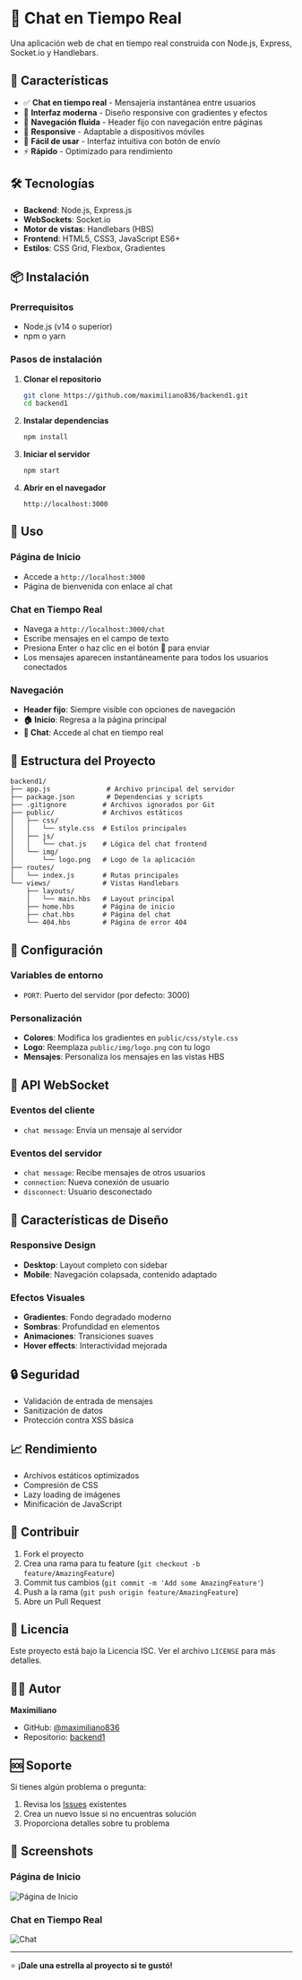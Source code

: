 # 💬 Chat en Tiempo Real

Una aplicación web de chat en tiempo real construida con Node.js, Express, Socket.io y Handlebars.

## 🚀 Características

- ✅ **Chat en tiempo real** - Mensajería instantánea entre usuarios
- 🎨 **Interfaz moderna** - Diseño responsive con gradientes y efectos
- 🔄 **Navegación fluida** - Header fijo con navegación entre páginas
- 📱 **Responsive** - Adaptable a dispositivos móviles
- 🎯 **Fácil de usar** - Interfaz intuitiva con botón de envío
- ⚡ **Rápido** - Optimizado para rendimiento

## 🛠️ Tecnologías

- **Backend**: Node.js, Express.js
- **WebSockets**: Socket.io
- **Motor de vistas**: Handlebars (HBS)
- **Frontend**: HTML5, CSS3, JavaScript ES6+
- **Estilos**: CSS Grid, Flexbox, Gradientes

## 📦 Instalación

### Prerrequisitos
- Node.js (v14 o superior)
- npm o yarn

### Pasos de instalación

1. **Clonar el repositorio**
   ```bash
   git clone https://github.com/maximiliano836/backend1.git
   cd backend1
   ```

2. **Instalar dependencias**
   ```bash
   npm install
   ```

3. **Iniciar el servidor**
   ```bash
   npm start
   ```

4. **Abrir en el navegador**
   ```
   http://localhost:3000
   ```

## 🎯 Uso

### Página de Inicio
- Accede a `http://localhost:3000`
- Página de bienvenida con enlace al chat

### Chat en Tiempo Real
- Navega a `http://localhost:3000/chat`
- Escribe mensajes en el campo de texto
- Presiona Enter o haz clic en el botón 📨 para enviar
- Los mensajes aparecen instantáneamente para todos los usuarios conectados

### Navegación
- **Header fijo**: Siempre visible con opciones de navegación
- **🏠 Inicio**: Regresa a la página principal
- **💬 Chat**: Accede al chat en tiempo real

## 📁 Estructura del Proyecto

```
backend1/
├── app.js              # Archivo principal del servidor
├── package.json        # Dependencias y scripts
├── .gitignore         # Archivos ignorados por Git
├── public/            # Archivos estáticos
│   ├── css/
│   │   └── style.css  # Estilos principales
│   ├── js/
│   │   └── chat.js    # Lógica del chat frontend
│   └── img/
│       └── logo.png   # Logo de la aplicación
├── routes/
│   └── index.js       # Rutas principales
└── views/             # Vistas Handlebars
    ├── layouts/
    │   └── main.hbs   # Layout principal
    ├── home.hbs       # Página de inicio
    ├── chat.hbs       # Página del chat
    └── 404.hbs        # Página de error 404
```

## 🔧 Configuración

### Variables de entorno
- `PORT`: Puerto del servidor (por defecto: 3000)

### Personalización
- **Colores**: Modifica los gradientes en `public/css/style.css`
- **Logo**: Reemplaza `public/img/logo.png` con tu logo
- **Mensajes**: Personaliza los mensajes en las vistas HBS

## 📡 API WebSocket

### Eventos del cliente
- `chat message`: Envía un mensaje al servidor

### Eventos del servidor
- `chat message`: Recibe mensajes de otros usuarios
- `connection`: Nueva conexión de usuario
- `disconnect`: Usuario desconectado

## 🎨 Características de Diseño

### Responsive Design
- **Desktop**: Layout completo con sidebar
- **Mobile**: Navegación colapsada, contenido adaptado

### Efectos Visuales
- **Gradientes**: Fondo degradado moderno
- **Sombras**: Profundidad en elementos
- **Animaciones**: Transiciones suaves
- **Hover effects**: Interactividad mejorada

## 🔒 Seguridad

- Validación de entrada de mensajes
- Sanitización de datos
- Protección contra XSS básica

## 📈 Rendimiento

- Archivos estáticos optimizados
- Compresión de CSS
- Lazy loading de imágenes
- Minificación de JavaScript

## 🤝 Contribuir

1. Fork el proyecto
2. Crea una rama para tu feature (`git checkout -b feature/AmazingFeature`)
3. Commit tus cambios (`git commit -m 'Add some AmazingFeature'`)
4. Push a la rama (`git push origin feature/AmazingFeature`)
5. Abre un Pull Request

## 📝 Licencia

Este proyecto está bajo la Licencia ISC. Ver el archivo `LICENSE` para más detalles.

## 👨‍💻 Autor

**Maximiliano**
- GitHub: [@maximiliano836](https://github.com/maximiliano836)
- Repositorio: [backend1](https://github.com/maximiliano836/backend1)

## 🆘 Soporte

Si tienes algún problema o pregunta:
1. Revisa los [Issues](https://github.com/maximiliano836/backend1/issues) existentes
2. Crea un nuevo Issue si no encuentras solución
3. Proporciona detalles sobre tu problema

## 📸 Screenshots

### Página de Inicio
![Página de Inicio](https://via.placeholder.com/600x300?text=Página+de+Inicio)

### Chat en Tiempo Real
![Chat](https://via.placeholder.com/600x300?text=Chat+en+Tiempo+Real)

---

⭐ **¡Dale una estrella al proyecto si te gustó!**
